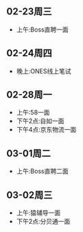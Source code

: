 ## 02-23周三
- 上午:Boss直聘一面
## 02-24周四
- 晚上:ONES线上笔试
## 02-28周一
- 上午:58一面
- 下午2点:自如一面
- 下午4点:京东物流一面
## 03-01周二
- 上午:Boss直聘二面
## 03-02周三
- 上午:猿辅导一面
- 下午2点:分贝通一面